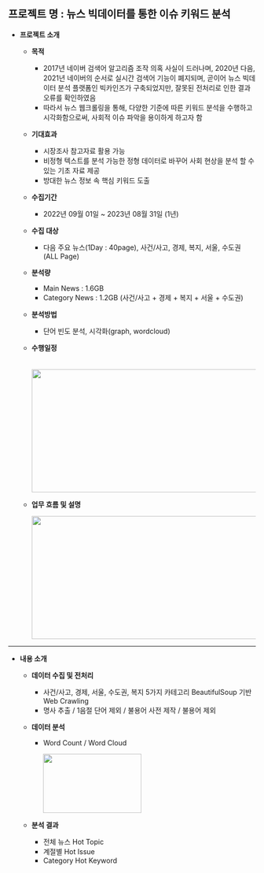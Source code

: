 프로젝트 명 : 뉴스 빅데이터를 통한 이슈 키워드 분석
---

- **프로젝트 소개**

  - **목적**
    - 2017년 네이버 검색어 알고리즘 조작 의혹 사실이 드러나며, 2020년 다음, 2021년 네이버의 순서로 실시간 검색어 기능이 폐지되며, 곧이어 뉴스 빅데이터 분석 플랫폼인 빅카인즈가 구축되었지만, 잘못된 전처리로 인한 결과 오류를 확인하였음
    - 따라서 뉴스 웹크롤링을 통해, 다양한 기준에 따른 키워드 분석을 수행하고 시각화함으로써, 사회적 이슈 파악을 용이하게 하고자 함

  - **기대효과**
    - 시장조사 참고자료 활용 가능
    - 비정형 텍스트를 분석 가능한 정형 데이터로 바꾸어 사회 현상을 분석 할 수 있는 기초 자료 제공
    - 방대한 뉴스 정보 속 핵심 키워드 도출 

  - **수집기간**
    - 2022년 09월 01일 ~ 2023년 08월 31일 (1년) 

  - **수집 대상**
    - 다음 주요 뉴스(1Day : 40page), 사건/사고, 경제, 복지, 서울, 수도권(ALL Page)

  - **분석량**
    - Main News : 1.6GB
    - Category News : 1.2GB (사건/사고 + 경제 + 복지 + 서울 + 수도권) 

  - **분석방법**
    - 단어 빈도 분석, 시각화(graph, wordcloud)

  - **수행일정**
    
    　 <img src="https://github.com/JEMinn/Web-crawling-Wordcloud/assets/160000163/e087e7ab-c364-4f81-90f1-37b95bdf4671"  width="600" height="250"/>

  - **업무 흐름 및 설명**
    
    <img src="https://github.com/JEMinn/Web-crawling-Wordcloud/assets/160000163/8293a087-a528-4954-b481-50b614f6dd86"  width="600" height="250"/>

---

- **내용 소개**

  - **데이터 수집 및 전처리**
    - 사건/사고, 경제, 서울, 수도권, 복지 5가지 카테고리 BeautifulSoup 기반 Web Crawling
    - 명사 추출 / 1음절 단어 제외 / 불용어 사전 제작 / 불용어 제외

  - **데이터 분석**
    - Word Count / Word Cloud
      
      <img src="https://github.com/JEMinn/Web-crawling-Wordcloud/assets/160000163/d3cd4e7d-6966-4366-8053-93d8e7ee13f6"  width="200" height="120"/>

  - **분석 결과**
    - 전체 뉴스 Hot Topic
    - 계절별 Hot Issue
    - Category Hot Keyword



